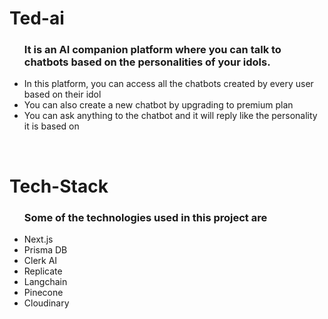 # Ted-ai
<ul>
  <lh><h3>It is an AI companion platform where you can talk to chatbots based on the personalities of your idols. </h3></lh>
  <li>In this platform, you can access all the chatbots created by every user based on their idol</li>
  <li>You can also create a new chatbot by upgrading to premium plan</li>
  <li>You can ask anything to the chatbot and it will reply like the personality it is based on</li>
</ul>
<br>

# Tech-Stack
<ul>
  <lh><h3>Some of the technologies used in this project are </h3></lh>
  <li>Next.js</li>
  <li>Prisma DB</li>
  <li>Clerk AI</li>
  <li>Replicate</li>
  <li>Langchain</li>
  <li>Pinecone</li>  
  <li>Cloudinary</li>
</ul>
<br>

